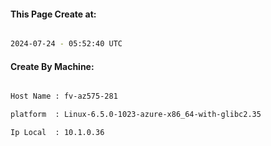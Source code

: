 
   
#### This Page Create at:

```bash

2024-07-24 - 05:52:40 UTC

```

#### Create By Machine:

```bash

Host Name : fv-az575-281

platform  : Linux-6.5.0-1023-azure-x86_64-with-glibc2.35

Ip Local  : 10.1.0.36

```

